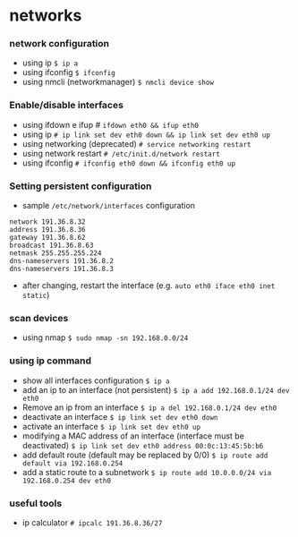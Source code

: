 # networks

### network configuration

* using ip `$ ip a`
* using ifconfig `$ ifconfig`
* using nmcli \(networkmanager\) `$ nmcli device show`

### Enable/disable interfaces

* using ifdown e ifup \# `ifdown eth0 && ifup eth0`
* using ip `# ip link set dev eth0 down && ip link set dev eth0 up`
* using networking \(deprecated\) `# service networking restart`
* using network restart `# /etc/init.d/network restart`
* using ifconfig `# ifconfig eth0 down && ifconfig eth0 up`

### Setting persistent configuration

* sample ‌`/etc/network/interfaces` configuration

```text
network 191.36.8.32
address 191.36.8.36
gateway 191.36.8.62
broadcast 191.36.8.63
netmask 255.255.255.224
dns-nameservers 191.36.8.2
dns-nameservers 191.36.8.3
```

* after changing, restart the interface \(e.g. `auto eth0 iface eth0 inet static`\)

### scan devices

* using nmap `$ sudo nmap -sn 192.168.0.0/24`

### using ip command

* show all interfaces configuration `$ ip a`
* add an ip to an interface \(not persistent\) `$ ip a add 192.168.0.1/24 dev eth0`
* Remove an ip from an interface `$ ip a del 192.168.0.1/24 dev eth0`
* deactivate an interface `$ ip link set dev eth0 down`
* activate an interface `$ ip link set dev eth0 up`
* modifying a MAC address of an interface \(interface must be deactivated\) `$ ip link set dev eth0 address 00:0c:13:45:5b:b6`
* add default route \(default may be replaced by 0/0\) `$ ip route add default via 192.168.0.254`
* add a static route to a subnetwork `$ ip route add 10.0.0.0/24 via 192.168.0.254 dev eth0`

### useful tools

* ip calculator `# ipcalc 191.36.8.36/27`

